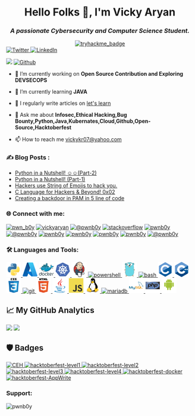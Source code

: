 <h1 align="center">Hello Folks 👋, I'm Vicky Aryan</h1>
<h3 align="center"><i>A passionate Cybersecurity and Computer Science Student.</i></h3>
<div align="center">
  <a href="https://tryhackme.com/p/elliothacking">
  <img src="https://raw.githubusercontent.com/pwnb0y/pwnb0y/master/assets/thm_propic.png" alt="tryhackme_badge"/>
  </div>
  </a>

<div align="left" >
  <a href="https://twitter.com/pwn_b0y" >
    <img
      src="https://img.shields.io/twitter/follow/pwn_b0y?label=Twitter&logo=twitter&style=flat-square&color=1da1f2&logoColor=ffffff"
      alt="Twitter"
    />
    
  </a>
  <a href="https://www.linkedin.com/in/vickyaryan" >
    <img
      src="https://img.shields.io/static/v1?logo=linkedin&style=flat-square&color=0072b1&label=LinkedIn&message=%E2%98%86"
      alt="LinkedIn"
    />
  </a >

[![](https://visitor-badge.laobi.icu/badge?page_id=pwnb0y)](https://github.com/pwnb0y)
[![Github](https://img.shields.io/github/followers/pwnb0y?label=Follow&style=social)](https://github.com/pwnb0y) </br>
- 🔭 I’m currently working on **Open Source Contribution and Exploring DEVSECOPS**

- 🌱 I’m currently learning **JAVA**

- 📝 I regularly write articles on [let's learn](https://pwnb0y.medium.com/)

- 💬 Ask me about **Infosec,Ethical Hacking,Bug Bounty,Python,Java,Kubernates,Cloud,Github,Open-Source,Hacktoberfest**

-  📫 How to reach me [vickykr07@yahoo.com](mailto:vickykr07@yahoo.com)

### :writing_hand: Blog Posts :
<!-- BLOG-POST-LIST:START -->
- [Python in a Nutshell! ☺️☺️&lpar;Part-2&rpar;](https://pwnb0y.medium.com/python-in-a-nutshell-%EF%B8%8F-%EF%B8%8F-part-2-9f35dec5a1ee?source=rss-3e35a1137605------2)
- [Python in a Nutshell! &lpar;Part-1&rpar;](https://pwnb0y.medium.com/python-in-nutshell-part-1-44c32a05a7a3?source=rss-3e35a1137605------2)
- [Hackers use String of Emojis to hack you.](https://infosecwriteups.com/hackers-use-string-of-emojis-to-hack-you-296499845b0d?source=rss-3e35a1137605------2)
- [C Language for Hackers &amp; Beyond! 0x02](https://infosecwriteups.com/c-language-for-hackers-beyond-0x01-eb885c8a189a?source=rss-3e35a1137605------2)
- [Creating a backdoor in PAM in 5 line of code](https://infosecwriteups.com/creating-a-backdoor-in-pam-in-5-line-of-code-e23e99579cd9?source=rss-3e35a1137605------2)
<!-- BLOG-POST-LIST:END -->
<h3 align="left"> 🌐 Connect with me:</h3>
<p align="left">
<a href="https://twitter.com/pwn_b0y" target="blank"><img align="center" src="https://raw.githubusercontent.com/rahuldkjain/github-profile-readme-generator/master/src/images/icons/Social/twitter.svg" alt="pwn_b0y" height="30" width="40" /></a>
<a href="https://linkedin.com/in/vickyaryan" target="blank"><img align="center" src="https://raw.githubusercontent.com/rahuldkjain/github-profile-readme-generator/master/src/images/icons/Social/linked-in-alt.svg" alt="vickyaryan" height="30" width="40" /></a>
<a href="https://medium.com/@pwnb0y" target="blank"><img align="center" src="https://raw.githubusercontent.com/rahuldkjain/github-profile-readme-generator/master/src/images/icons/Social/medium.svg" alt="@pwnb0y" height="30" width="40" /></a>
<a href="https://stackoverflow.com/users/19889311/vicky-aryan" target="blank"><img align="center" src="https://www.vectorlogo.zone/logos/stackoverflow/stackoverflow-icon.svg" alt="stackoverflow" height="30" width="40" /></a>
<a href="https://dev.to/pwnb0y" target="blank"><img align="center" src="https://raw.githubusercontent.com/rahuldkjain/github-profile-readme-generator/master/src/images/icons/Social/devto.svg" alt="pwnb0y" height="30" width="40" /></a>
<a href="https://hashnode.com/@pwnb0y" target="blank"><img align="center" src="https://raw.githubusercontent.com/rahuldkjain/github-profile-readme-generator/master/src/images/icons/Social/hashnode.svg" alt="@pwnb0y" height="30" width="40" /></a>
<a href="https://www.codechef.com/users/pwnb0y" target="blank"><img align="center" src="https://cdn.jsdelivr.net/npm/simple-icons@3.1.0/icons/codechef.svg" alt="pwnb0y" height="30" width="40" /></a>
<a href="https://www.hackerrank.com/pwnb0y" target="blank"><img align="center" src="https://raw.githubusercontent.com/rahuldkjain/github-profile-readme-generator/master/src/images/icons/Social/hackerrank.svg" alt="pwnb0y" height="30" width="40" /></a>
<a href="https://codeforces.com/profile/pwnb0y" target="blank"><img align="center" src="https://raw.githubusercontent.com/rahuldkjain/github-profile-readme-generator/master/src/images/icons/Social/codeforces.svg" alt="pwnb0y" height="30" width="40" /></a>
<a href="https://www.leetcode.com/pwnb0y" target="blank"><img align="center" src="https://raw.githubusercontent.com/rahuldkjain/github-profile-readme-generator/master/src/images/icons/Social/leet-code.svg" alt="pwnb0y" height="30" width="40" /></a>
<a href="https://www.hackerearth.com/@pwnb0y" target="blank"><img align="center" src="https://raw.githubusercontent.com/rahuldkjain/github-profile-readme-generator/master/src/images/icons/Social/hackerearth.svg" alt="@pwnb0y" height="30" width="40" /></a>


</p><h3 align="left"> 🛠️ Languages and Tools:</h3>
<p align="left">  <a href="https://www.python.org" target="_blank" rel="noreferrer"> <img src="https://raw.githubusercontent.com/devicons/devicon/master/icons/python/python-original.svg" alt="python" width="40" height="40"/></a><a href="https://azure.microsoft.com/" target="_blank" rel="noreferrer"> <img src="https://raw.githubusercontent.com/devicons/devicon/master/icons/azure/azure-original.svg" alt="azure" width="40" height="40"/> </a><a href="https://www.docker.com/" target="_blank" rel="noreferrer"> <img src="https://raw.githubusercontent.com/devicons/devicon/master/icons/docker/docker-original-wordmark.svg" alt="docker" width="40" height="40"/> </a><a href="https://kubernetes.io/" target="_blank" rel="noreferrer"> <img src="https://raw.githubusercontent.com/devicons/devicon/master/icons/kubernetes/kubernetes-plain.svg" alt="kubernetes" width="40" height="40"/></a><a href="https://www.jenkins.io/" target="_blank" rel="noreferrer"> <img src="https://raw.githubusercontent.com/devicons/devicon/master/icons/jenkins/jenkins-original.svg" alt="python" width="40" height="40"/> </a><a href="https://github.com/PowerShell/PowerShell" target="_blank" rel="noreferrer"> <img src="https://raw.githubusercontent.com/PowerShell/PowerShell/master/assets/ps_black_64.svg" alt="powershell" width="40" height="40"/> </a><a href="https://go.dev" target="_blank" rel="noreferrer"> <img src="https://raw.githubusercontent.com/devicons/devicon/master/icons/go/go-original.svg" alt="android" width="40" height="40"/> </a><a href="https://www.gnu.org/software/bash/" target="_blank" rel="noreferrer"> <img src="https://www.vectorlogo.zone/logos/gnu_bash/gnu_bash-icon.svg" alt="bash" width="40" height="40"/> </a> <a href="https://www.cprogramming.com/" target="_blank" rel="noreferrer"> <img src="https://raw.githubusercontent.com/devicons/devicon/master/icons/c/c-original.svg" alt="c" width="40" height="40"/> </a> <a href="https://www.w3schools.com/cpp/" target="_blank" rel="noreferrer"> <img src="https://raw.githubusercontent.com/devicons/devicon/master/icons/cplusplus/cplusplus-original.svg" alt="cplusplus" width="40" height="40"/> </a> <a href="https://www.w3schools.com/css/" target="_blank" rel="noreferrer"> <img src="https://raw.githubusercontent.com/devicons/devicon/master/icons/css3/css3-original-wordmark.svg" alt="css3" width="40" height="40"/> </a><a href="https://git-scm.com/" target="_blank" rel="noreferrer"> <img src="https://www.vectorlogo.zone/logos/git-scm/git-scm-icon.svg" alt="git" width="40" height="40"/> </a> <a href="https://www.w3.org/html/" target="_blank" rel="noreferrer"> <img src="https://raw.githubusercontent.com/devicons/devicon/master/icons/html5/html5-original-wordmark.svg" alt="html5" width="40" height="40"/> </a> <a href="https://www.java.com" target="_blank" rel="noreferrer"> <img src="https://raw.githubusercontent.com/devicons/devicon/master/icons/java/java-original.svg" alt="java" width="40" height="40"/> </a> <a href="https://developer.mozilla.org/en-US/docs/Web/JavaScript" target="_blank" rel="noreferrer"> <img src="https://raw.githubusercontent.com/devicons/devicon/master/icons/javascript/javascript-original.svg" alt="javascript" width="40" height="40"/> </a> <a href="https://www.linux.org/" target="_blank" rel="noreferrer"> <img src="https://raw.githubusercontent.com/devicons/devicon/master/icons/linux/linux-original.svg" alt="linux" width="40" height="40"/> </a> <a href="https://mariadb.org/" target="_blank" rel="noreferrer"> <img src="https://www.vectorlogo.zone/logos/mariadb/mariadb-icon.svg" alt="mariadb" width="40" height="40"/> </a> <a href="https://www.mysql.com/" target="_blank" rel="noreferrer"> <img src="https://raw.githubusercontent.com/devicons/devicon/master/icons/mysql/mysql-original-wordmark.svg" alt="mysql" width="40" height="40"/> </a> <a href="https://www.php.net" target="_blank" rel="noreferrer"> <img src="https://raw.githubusercontent.com/devicons/devicon/master/icons/php/php-original.svg" alt="php" width="40" height="40"/> </a>
<a href="https://developer.android.com" target="_blank" rel="noreferrer"> <img src="https://raw.githubusercontent.com/devicons/devicon/master/icons/android/android-original-wordmark.svg" alt="android" width="40" height="40"/> </a></p>

## &#x1f4c8; My GitHub Analytics

<p align="left">
 <a href="https://github-readme-stats-eight-theta.vercel.app/api?username=pwnb0y">
<img height="180em" src="https://github-readme-stats-eight-theta.vercel.app/api?username=pwnb0y&show_icons=true&theme=radical&include_all_commits=true&count_private=false"/></a>
<img height="180em" src="https://github-readme-stats-eight-theta.vercel.app/api/top-langs/?username=pwnb0y&layout=compact&langs_count=8&theme=merko"/>
</p>
  
 ## 🛡️ Badges
  
  <p align=""> <a href="https://aspen.eccouncil.org/VerifyBadge?type=certification&a=qtIP/2jATy2zclmn+84C4GsxRgbK9vJ/qlMH/uTuOnc=" target="blank"><img width="120px" height="120px" src="https://user-images.githubusercontent.com/96813659/204074388-11f8c47f-2d5f-4131-a18a-a2e719023281.png" alt="CEH"/> </a> 
  <a href="https://holopin.io/@pwnb0y" target="blank"><img width="120px" height="120px" src="https://user-images.githubusercontent.com/96813659/199291789-6bf1daec-a347-4e95-aa42-c58ce3d82b21.png" alt="hacktoberfest-level1"/> </a>
 <a href="https://holopin.io/@pwnb0y" target="blank"><img width="120px" height="120px" src="https://user-images.githubusercontent.com/96813659/199291813-d52dd06b-a3bd-47aa-8e36-f1c6f0af9b29.png" alt="hacktoberfest-level2"/> </a>
    <a href="https://holopin.io/@pwnb0y" target="blank"><img width="120px" height="120px" src="https://user-images.githubusercontent.com/96813659/199291862-6edb8f66-8337-4621-a747-f8ca438b669f.png" alt="hacktoberfest-level3"/> </a>
    <a href="https://holopin.io/@pwnb0y" target="blank"><img width="120px" height="120px" src="https://user-images.githubusercontent.com/96813659/199291888-d11574ff-f23a-440d-8930-483bdb119cd7.png" alt="hacktoberfest-level4"/> </a>
    <a href="https://holopin.io/@pwnb0y" target="blank"><img width="120px" height="120px" src="https://user-images.githubusercontent.com/96813659/202915805-b0f69dfc-684f-44f9-a412-51e71484876f.png" alt="hacktoberfest-docker"/> </a>
    <a href="https://holopin.io/@pwnb0y" target="blank"><img width="120px" height="120px" src="https://user-images.githubusercontent.com/96813659/202915843-21f941c9-12fa-4561-8c32-52d930daeff6.png" alt="hacktoberfest-AppWrite"/> </a>
    </p>
 
<h3 align="left">Support:</h3>
<p><a href="https://www.buymeacoffee.com/pwnb0y"> <img align="left" src="https://cdn.buymeacoffee.com/buttons/v2/default-yellow.png" height="50" width="210" alt="pwnb0y" /></a></p><br><br>

